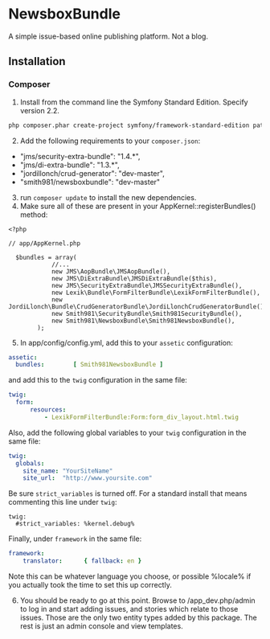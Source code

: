 NewsboxBundle
=============

A simple issue-based online publishing platform. Not a blog.

## Installation

### Composer
1. Install from the command line the Symfony Standard Edition. Specify version 2.2.

```bash
php composer.phar create-project symfony/framework-standard-edition path/to/install
```

2. Add the following requirements to your `composer.json`:
  
  * "jms/security-extra-bundle": "1.4.*",
  * "jms/di-extra-bundle": "1.3.*",
  * "jordillonch/crud-generator": "dev-master",
  * "smith981/newsboxbundle": "dev-master"

3. run `composer update` to install the new dependencies.
4. Make sure all of these are present in your AppKernel::registerBundles() method:

```
<?php

// app/AppKernel.php

  $bundles = array(
            //...
            new JMS\AopBundle\JMSAopBundle(),
            new JMS\DiExtraBundle\JMSDiExtraBundle($this),
            new JMS\SecurityExtraBundle\JMSSecurityExtraBundle(),
            new Lexik\Bundle\FormFilterBundle\LexikFormFilterBundle(),
            new JordiLlonch\Bundle\CrudGeneratorBundle\JordiLlonchCrudGeneratorBundle(),
            new Smith981\SecurityBundle\Smith981SecurityBundle(),
            new Smith981\NewsboxBundle\Smith981NewsboxBundle(),
        );
```

5. In app/config/config.yml, add this to your `assetic` configuration:

```yaml
assetic:
  bundles:        [ Smith981NewsboxBundle ]
```

and add this to the `twig` configuration in the same file:

```yaml
twig:
  form:
      resources:
          - LexikFormFilterBundle:Form:form_div_layout.html.twig
```

Also, add the following global variables to your `twig` configuration in the same file:

```yaml
twig:
  globals:
    site_name: "YourSiteName"
    site_url:  "http://www.yoursite.com"
```

Be sure `strict_variables` is turned off. For a standard install that means commenting this line under `twig`:

```
twig:
  #strict_variables: %kernel.debug%
```

Finally, under `framework` in the same file:

```yaml
framework:
    translator:      { fallback: en }
```
Note this can be whatever language you choose, or possible %locale% if you actually took the time to set this up correctly.

6. You should be ready to go at this point. Browse to /app_dev.php/admin to log in and start adding issues, and stories which relate to those issues. Those are the only two entity types added by this package. The rest is just an admin console and view templates.
